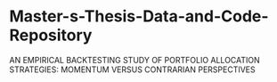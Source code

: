 # Master-s-Thesis-Data-and-Code-Repository
AN EMPIRICAL BACKTESTING STUDY OF PORTFOLIO ALLOCATION STRATEGIES: MOMENTUM VERSUS CONTRARIAN PERSPECTIVES
